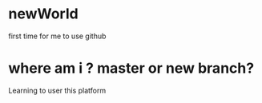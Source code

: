 # newWorld
first time for me to use github

where am i ?
master or new branch?
=======
Learning to user this platform

